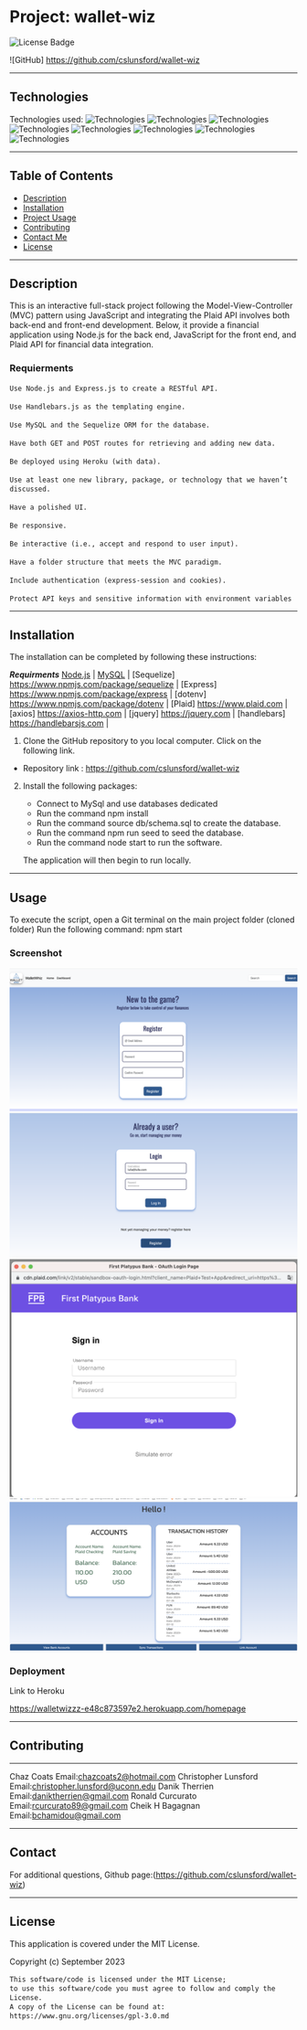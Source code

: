 # Project: wallet-wiz

 ![License Badge](https://img.shields.io/badge/License-MIT%20License-blue)

![GitHub]
 https://github.com/cslunsford/wallet-wiz
 
***
## Technologies
Technologies used: 
![Technologies](https://img.shields.io/badge/-Git-F05032?logo=Git&logoColor=white)
![Technologies](https://img.shields.io/badge/-JavaScript-007396?logo=JavaScript&logoColor=white)
![Technologies](https://img.shields.io/badge/-Node.js-339933?logo=Node.js&logoColor=white)
![Technologies](https://img.shields.io/badge/-npm-CB3837?logo=npm&logoColor=white)
![Technologies](https://img.shields.io/badge/-MySQL-4479A1?logo=MySQL&logoColor=white)
![Technologies](https://img.shields.io/badge/-Inquirer-000000?logo=&logoColor=white)
![Technologies](https://img.shields.io/badge/-Plaid-000000?logo=PLAID&logoColor=white)
![Technologies](https://img.shields.io/badge/-jQuery-000000?logo=JQuery&logoColor=white)

***
## Table of Contents
- [Description](#description)
- [Installation](#installation)
- [Project Usage](#usage) 
- [Contributing](#contributing) 
- [Contact Me](#contact)
- [License](#license)

*** 
## Description
This is an interactive full-stack project following the Model-View-Controller (MVC) pattern using JavaScript and integrating the Plaid API involves both back-end and front-end development. Below, it provide a financial application using Node.js for the back end, JavaScript for the front end, and Plaid API for financial data integration.

### Requierments
```
Use Node.js and Express.js to create a RESTful API.

Use Handlebars.js as the templating engine.

Use MySQL and the Sequelize ORM for the database.

Have both GET and POST routes for retrieving and adding new data.

Be deployed using Heroku (with data).

Use at least one new library, package, or technology that we haven’t discussed.

Have a polished UI.

Be responsive.

Be interactive (i.e., accept and respond to user input).

Have a folder structure that meets the MVC paradigm.

Include authentication (express-session and cookies).

Protect API keys and sensitive information with environment variables
```
*** 
## Installation
The installation can be completed by following these instructions:

***Requirments***
[Node.js](https://nodejs.org/en/) | [MySQL](https://www.npmjs.com/package/mysql2) | [Sequelize] https://www.npmjs.com/package/sequelize | [Express] https://www.npmjs.com/package/express | [dotenv] https://www.npmjs.com/package/dotenv | [Plaid] https://www.plaid.com |
[axios] https://axios-http.com | [jquery] https://jquery.com | [handlebars] https://handlebarsjs.com | 

1. Clone the GitHub repository to you local computer. Click on the following link.
* Repository link : https://github.com/cslunsford/wallet-wiz

2. Install the following packages:
    - Connect to MySql and use databases dedicated
    - Run the command npm install  
    - Run the command source db/schema.sql to create the database.
    - Run the command npm run seed to seed the database.
    - Run the command node start to run the software.
    
    The application will then begin to run locally.

***
## Usage  
To execute the script, open a Git terminal on the main project folder (cloned folder) Run the following command: npm start

### Screenshot
![Alt text](assets/wiz_signup.png)
![Alt text](assets/wiz_login.png)
![Alt text](assets/wiz_OAuth-login.png) 
![Alt text](assets/wiz_transaction.png)

### Deployment
Link to Heroku

https://walletwizzz-e48c873597e2.herokuapp.com/homepage
 
***
## Contributing
***
Chaz Coats            Email:chazcoats2@hotmail.com
Christopher Lunsford  Email:christopher.lunsford@uconn.edu
Danik Therrien        Email:daniktherrien@gmail.com
Ronald Curcurato      Email:rcurcurato89@gmail.com
Cheik H Bagagnan      Email:bchamidou@gmail.com
   
*** 
## Contact
For additional questions, Github page:(https://github.com/cslunsford/wallet-wiz)

***
## License

This application is covered under the MIT License.

Copyright (c) September 2023  

    This software/code is licensed under the MIT License; 
    to use this software/code you must agree to follow and comply the License.
    A copy of the License can be found at: https://www.gnu.org/licenses/gpl-3.0.md 


